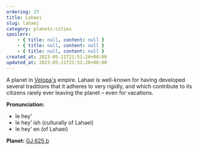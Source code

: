 ```yaml
---
ordering: 27
title: Lahaei
slug: lahaei
category: planets-cities
spoilers:
    - { title: null, content: null }
    - { title: null, content: null }
    - { title: null, content: null }
created_at: 2023-05-21T21:51:20+00:00
updated_at: 2023-05-21T21:51:20+00:00
---
```

A planet in [Velopa's](/category/planets-cities/velopa) empire. Lahaei is well-known for having developed several traditions that it adheres to very rigidly, and which contribute to its citizens rarely ever leaving the planet – even for vacations.

**Pronunciation:**
- le hey’
- le hey’ ish (culturally of Lahaei)
- le hey’ en (of Lahaei)

**Planet:**
[GJ 625 b](https://exoplanets.nasa.gov/exoplanet-catalog/7184/gj-625-b/)